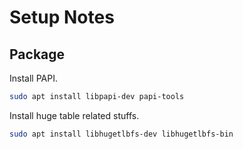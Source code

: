 # Setup Notes

## Package

Install PAPI.

```bash
sudo apt install libpapi-dev papi-tools
```

Install huge table related stuffs.

```bash
sudo apt install libhugetlbfs-dev libhugetlbfs-bin
```
